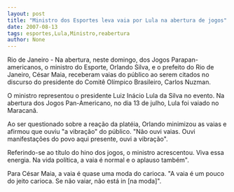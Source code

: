 ```yaml
---
layout: post
title: "Ministro dos Esportes leva vaia por Lula na abertura de jogos"
date: 2007-08-13
tags: esportes,Lula,Ministro,reabertura
author: None
---
```

Rio de Janeiro - Na abertura, neste domingo, dos Jogos Parapan-americanos, o ministro do Esporte, Orlando Silva, e o prefeito do Rio de Janeiro, C&eacute;sar Maia, receberam vaias do p&uacute;blico ao serem citados no discurso do presidente do Comit&ecirc; Ol&iacute;mpico Brasileiro, Carlos Nuzman.

O ministro representou o presidente Luiz In&aacute;cio Lula da Silva no evento. Na abertura dos Jogos Pan-Americano, no dia 13 de julho, Lula foi vaiado no Maracan&atilde;.

Ao ser questionado sobre a rea&ccedil;&atilde;o da plat&eacute;ia, Orlando minimizou as vaias e afirmou que ouviu &quot;a vibra&ccedil;&atilde;o&quot; do p&uacute;blico. &quot;N&atilde;o ouvi vaias. Ouvi manifesta&ccedil;&otilde;es do povo aqui presente, ouvi a vibra&ccedil;&atilde;o&quot;. 

Referindo-se ao t&iacute;tulo do hino dos jogos, o ministro acrescentou. Viva essa energia. Na vida pol&iacute;tica, a vaia &eacute; normal e o aplauso tamb&eacute;m&quot;.

Para C&eacute;sar Maia, a vaia &eacute; quase uma moda do carioca. &quot;A vaia &eacute; um pouco do jeito carioca. Se n&atilde;o vaiar, n&atilde;o est&aacute; in [na moda]&quot;.
 